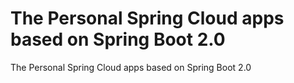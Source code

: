 # The Personal Spring Cloud apps based on Spring Boot 2.0

The Personal Spring Cloud apps based on Spring Boot 2.0